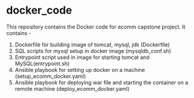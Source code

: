 # docker_code

This repository contains the Docker code for ecomm capstone project.
It contains -
1. Dockerfile for building image of tomcat, mysql, jdk (Dockerfile)
2. SQL scripts for mysql setup in docker image (mysqldb_conf.sh)
3. Entrypoint script used in image for starting tomcat and MySQL(entrypoint.sh)
4. Ansible playbook for setting up docker on a machine (setup_ecomm_docker.yaml)
5. Ansible playbook for deploying war file and starting the container on a remote machine (deploy_ecomm_docker.yaml)
